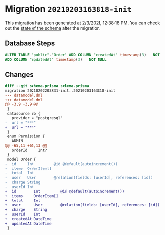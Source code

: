 # Migration `20210203163818-init`

This migration has been generated at 2/3/2021, 12:38:18 PM.
You can check out the [state of the schema](./schema.prisma) after the migration.

## Database Steps

```sql
ALTER TABLE "public"."Order" ADD COLUMN "createdAt" timestamp(3)   NOT NULL ,
ADD COLUMN "updatedAt" timestamp(3)   NOT NULL 
```

## Changes

```diff
diff --git schema.prisma schema.prisma
migration 20210202203831-init..20210203163818-init
--- datamodel.dml
+++ datamodel.dml
@@ -3,9 +3,9 @@
 }
 datasource db {
   provider = "postgresql"
-  url = "***"
+  url = "***"
 }
 enum Permission {
   ADMIN
@@ -65,11 +65,13 @@
   orderId     Int?
 }
 model Order {
-  id     Int         @id @default(autoincrement())
-  items  OrderItem[]
-  total  Int
-  user   User        @relation(fields: [userId], references: [id])
-  charge String
-  userId Int
+  id        Int         @id @default(autoincrement())
+  items     OrderItem[]
+  total     Int
+  user      User        @relation(fields: [userId], references: [id])
+  charge    String
+  userId    Int
+  createdAt DateTime
+  updatedAt DateTime
 }
```


